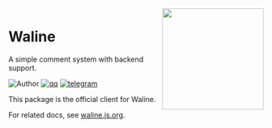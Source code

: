 <img src="https://waline.js.org/logo.png" width="200" align="right" />

# Waline

A simple comment system with backend support.

![Author](https://img.shields.io/badge/author-lizheming,%20Mr.Hope-blue?style=for-the-badge) [![qq](https://img.shields.io/badge/qq-waline交流群-f75137?logo=TencentQQ&style=for-the-badge)](https://jq.qq.com/?_wv=1027&k=bKoVBppG) [![telegram](https://img.shields.io/badge/telegram-walinejs-2ca5e0?logo=telegram&style=for-the-badge)](https://t.me/walinejs)

This package is the official client for Waline.

For related docs, see [waline.js.org](https://waline.js.org).
